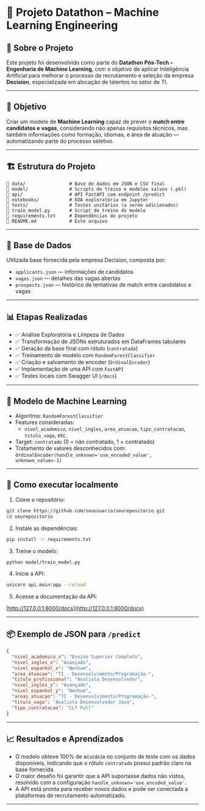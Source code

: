 # 🧠 Projeto Datathon – Machine Learning Engineering

## 👋 Sobre o Projeto

Este projeto foi desenvolvido como parte do **Datathon Pós-Tech – Engenharia de Machine Learning**, com o objetivo de aplicar Inteligência Artificial para melhorar o processo de recrutamento e seleção da empresa **Decision**, especializada em alocação de talentos no setor de TI.

---

## 🎯 Objetivo

Criar um modelo de **Machine Learning** capaz de prever o **match entre candidatos e vagas**, considerando não apenas requisitos técnicos, mas também informações como formação, idiomas, e área de atuação — automatizando parte do processo seletivo.

---

## 🏗️ Estrutura do Projeto

```
📁 data/                # Base de dados em JSON e CSV final
📁 model/               # Scripts de treino e modelos salvos (.pkl)
📁 api/                 # API FastAPI com endpoint /predict
📁 notebooks/           # EDA exploratória em Jupyter
📁 tests/               # Testes unitários (a serem adicionados)
📄 train_model.py       # Script de treino do modelo
📄 requirements.txt     # Dependências do projeto
📄 README.md            # Este arquivo
```

---

## 🧪 Base de Dados

Utilizada base fornecida pela empresa Decision, composta por:

- `applicants.json` — informações de candidatos
- `vagas.json` — detalhes das vagas abertas
- `prospects.json` — histórico de tentativas de match entre candidatos e vagas

---

## 📊 Etapas Realizadas

- ✅ Análise Exploratória e Limpeza de Dados
- ✅ Transformação de JSONs estruturados em DataFrames tabulares
- ✅ Geração da base final com rótulo (`contratado`)
- ✅ Treinamento de modelo com `RandomForestClassifier`
- ✅ Criação e salvamento de encoder (`OrdinalEncoder`)
- ✅ Implementação de uma API com `FastAPI`
- ✅ Testes locais com Swagger UI (`/docs`)

---

## 🤖 Modelo de Machine Learning

- Algoritmo: `RandomForestClassifier`
- Features consideradas:
  - `nivel_academico`, `nivel_ingles`, `area_atuacao`, `tipo_contratacao`, `titulo_vaga`, etc.
- Target: `contratado` (0 = não contratado, 1 = contratado)
- Tratamento de valores desconhecidos com:  
  `OrdinalEncoder(handle_unknown='use_encoded_value', unknown_value=-1)`

---

## 🚀 Como executar localmente

1. Clone o repositório:

```bash
git clone https://github.com/seuusuario/seurepositorio.git
cd seurepositorio
```

2. Instale as dependências:

```bash
pip install -r requirements.txt
```

3. Treine o modelo:

```bash
python model/train_model.py
```

4. Inicie a API:

```bash
uvicorn api.main:app --reload
```

5. Acesse a documentação da API:

[http://127.0.0.1:8000/docs](http://127.0.0.1:8000/docs)

---

## 📦 Exemplo de JSON para `/predict`

```json
{
  "nivel_academico_x": "Ensino Superior Completo",
  "nivel_ingles_x": "Avançado",
  "nivel_espanhol_x": "Nenhum",
  "area_atuacao": "TI - Desenvolvimento/Programação-",
  "titulo_profissional": "Analista Desenvolvedor",
  "nivel_ingles_y": "Avançado",
  "nivel_espanhol_y": "Nenhum",
  "areas_atuacao": "TI - Desenvolvimento/Programação-",
  "titulo_vaga": "Analista Desenvolvedor Java",
  "tipo_contratacao": "CLT Full"
}
```

---

## 📈 Resultados e Aprendizados

- O modelo obteve 100% de acurácia no conjunto de teste com os dados disponíveis, indicando que o rótulo `contratado` possui padrão claro na base fornecida.
- O maior desafio foi garantir que a API suportasse dados não vistos, resolvido com a configuração `handle_unknown='use_encoded_value'`.
- A API está pronta para receber novos dados e pode ser conectada a plataformas de recrutamento automatizado.

---
